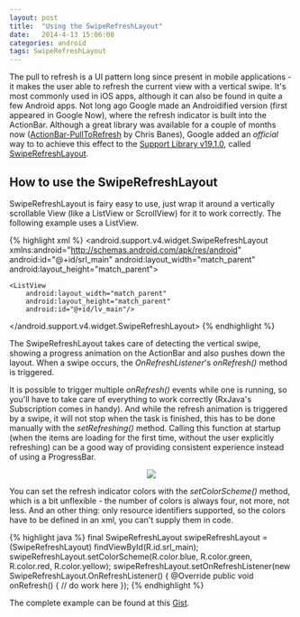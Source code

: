 ```yaml
---
layout: post
title:  "Using the SwipeRefreshLayout"
date:   2014-4-13 15:06:00
categories: android
tags: SwipeRefreshLayout
---
```

The pull to refresh is a UI pattern long since present in mobile applications - it makes the user able to refresh the current view with a vertical swipe. It's most commonly used in iOS apps, although it can also be found in quite a few Android apps. Not long ago Google made an Androidified version (first appeared in Google Now), where the refresh indicator is built into the ActionBar. Although a great library was available for a couple of months now ([ActionBar-PullToRefresh](https://github.com/chrisbanes/ActionBar-PullToRefresh) by Chris Banes), Google added an _official_ way to  to achieve this effect to the [Support Library v19.1.0](http://developer.android.com/tools/support-library/index.html), called [SwipeRefreshLayout](http://developer.android.com/reference/android/support/v4/widget/SwipeRefreshLayout.html).
<!-- more -->

## How to use the SwipeRefreshLayout

SwipeRefreshLayout is fairy easy to use, just wrap it around a vertically scrollable View (like a ListView or ScrollView) for it to work correctly. The following example uses a ListView.

{% highlight xml %}
<android.support.v4.widget.SwipeRefreshLayout
    xmlns:android="http://schemas.android.com/apk/res/android"
    android:id="@+id/srl_main"
    android:layout_width="match_parent"
    android:layout_height="match_parent">

    <ListView
        android:layout_width="match_parent"
        android:layout_height="match_parent"
        android:id="@+id/lv_main"/>

</android.support.v4.widget.SwipeRefreshLayout>
{% endhighlight %}

The SwipeRefreshLayout takes care of detecting the vertical swipe, showing a progress animation on the ActionBar and also pushes down the layout. When a swipe occurs, the _OnRefreshListener_'s _onRefresh()_ method is triggered.

It is possible to trigger multiple _onRefresh()_ events while one is running, so you'll have to take care of everything to work correctly (RxJava's Subscription comes in handy). And while the refresh animation is triggered by a swipe, it will not stop when the task is finished, this has to be done manually with the _setRefreshing()_ method. Calling this function at startup (when the items are loading for the first time, without the user explicitly refreshing) can be a good way of providing consistent experience instead of using a ProgressBar.

<p align="center">
    <img src="http://localhost:4000/img/post/swiperefreshlayout.gif" >
</p>

You can set the refresh indicator colors with the _setColorScheme()_ method, which is a bit unflexible - the number of colors is always four, not more, not less. And an other thing: only resource identifiers supported, so the colors have to be defined in an xml, you can't supply them in code. 

{% highlight java %}
final SwipeRefreshLayout swipeRefreshLayout = (SwipeRefreshLayout) findViewById(R.id.srl_main);
swipeRefreshLayout.setColorScheme(R.color.blue, R.color.green, R.color.red, R.color.yellow);
swipeRefreshLayout.setOnRefreshListener(new SwipeRefreshLayout.OnRefreshListener() {
    @Override
    public void onRefresh() {
    // do work here
    });
{% endhighlight %}

The complete example can be found at this [Gist](https://gist.github.com/andraskindler/10561762).